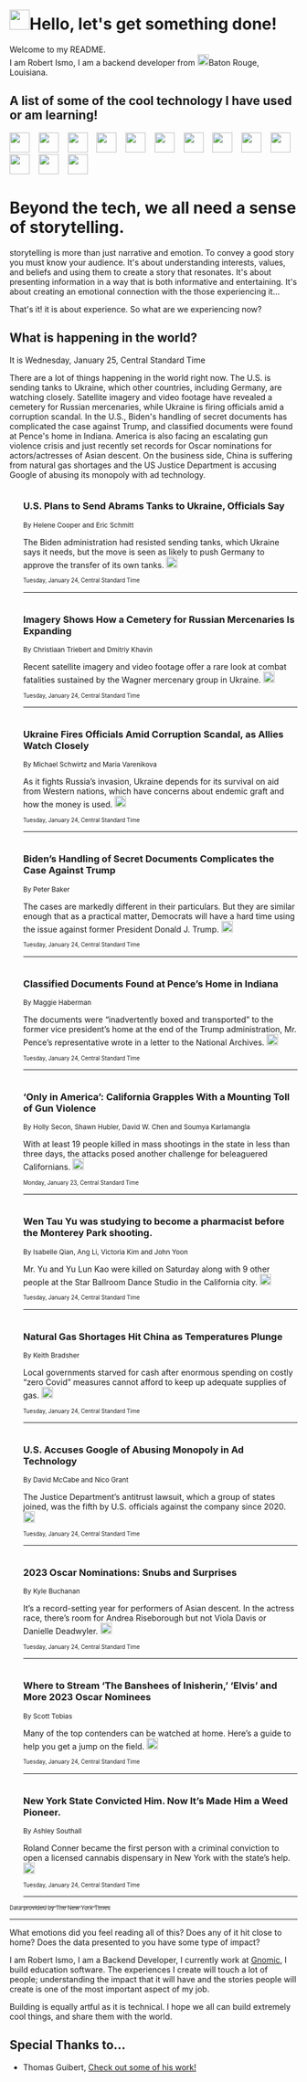<h1><img src="https://emojis.slackmojis.com/emojis/images/1643514375/3493/hot-coffee.gif?1643514375" width="35"/>Hello, let's get something done!</h1>

<p>Welcome to my README.<br/>
I am Robert Ismo, I am a backend developer from <img src="https://emojis.slackmojis.com/emojis/images/1638395689/50435/moulin_rouge.png?1638395689" width="20"/>Baton Rouge, Louisiana.</p>
<h2>A list of some of the cool technology I have used or am learning!</h2>
<p>
<img src="https://emojis.slackmojis.com/emojis/images/1643516091/21142/meow_bongotap.gif?1643516091" width="35" alt="">
<img src="https://img.shields.io/badge/Favorite%20Frontend%20Framework-SvelteKit-f83903" alt="">
<img src="https://img.shields.io/badge/Second%20Favorite-Vue-40b581" alt="">
<img src="https://img.shields.io/badge/Most%20Used%20Runtime-Nodejs-78b061" alt="">
<img src="https://emojis.slackmojis.com/emojis/images/1643517416/34482/fire.gif?1643517416" width="35" alt="">
<img src="https://img.shields.io/badge/Javascript%20But%20Better-Typescript-0078ca" alt="">
<img src="https://img.shields.io/badge/Favorite%20Language-Elixir-3e244d" alt="">
<img src="https://img.shields.io/badge/Containerize%20Everything-Docker-6ac9ef" alt="">
<img src="https://emojis.slackmojis.com/emojis/images/1643514596/5999/meow_party.gif?1643514596" width="35" alt="">
<img src="https://img.shields.io/badge/API%20Love%20Language-Graphql-de32a5" alt="">
<img src="https://img.shields.io/badge/Our%20Favorite%20Version%20Controller-Git-e94f33" alt="">
<img src="https://img.shields.io/badge/Favorite%20Database-Redis-d42d1d" alt="">
<img src="https://emojis.slackmojis.com/emojis/images/1643514559/5584/deployparrot.gif?1643514559" width="35" alt="">
<img src="https://img.shields.io/badge/Container%20Interstate-RabbitMQ-f66200" alt="">
<img src="https://img.shields.io/badge/Gotta%20Learn-Kubernetes-316adf" alt="">
<img src="https://img.shields.io/badge/Really%20Mature%20Now-WASM-654fef" alt="">
<img src="https://emojis.slackmojis.com/emojis/images/1666642497/61942/dance_vibe.gif?1666642497" width="35" alt="">
<img src="https://img.shields.io/badge/For%20My%20M1-ARM64-657d96" alt="">
<img src="https://img.shields.io/badge/Loving%20This%20So%20Much-TailwindCSS-17bcb5" alt="">
<img src="https://img.shields.io/badge/Cool%20Build%20Tool-Vite-f9cb24" alt="">
<img src="https://emojis.slackmojis.com/emojis/images/1669231376/62819/working-on-it.gif?1669231376" width="35" alt="">
<img src="https://img.shields.io/badge/Fun%20and%20Easy%20Database-MongoDB-5f8c49" alt="">
<img src="https://img.shields.io/badge/JS%20Life%20Support-NPM-c73737" alt="">
<img src="https://img.shields.io/badge/I%20Liked%20It-DynamoDB-0073b9" alt="">
<img src="https://emojis.slackmojis.com/emojis/images/1643514045/46/question.gif?1643514045" width="35" alt="">
<img src="https://img.shields.io/badge/cool-React-60d6f9" alt="">
<img src="https://img.shields.io/badge/Future%20Big%20Project-Lambda-f37e00" alt="">
<img src="https://img.shields.io/badge/NPM%20But%20Better-PNPM-f1aa07" alt="">
<img src="https://emojis.slackmojis.com/emojis/images/1643514943/9662/fbwow.gif?1643514943" width="35" alt="">
<img src="https://img.shields.io/badge/First%20Language-C-662079" alt="">
<img src="https://img.shields.io/badge/Where%20I%20Deploy%20Frontend-Vercel-000000" alt="">
<img src="https://img.shields.io/badge/Who%20Does%20not%20Want%20an%20App-Swift-f9492a" alt="">
<img src="https://emojis.slackmojis.com/emojis/images/1643514058/151/javascript.png?1643514058" width="35" alt="">
<img src="https://img.shields.io/badge/cool-Python-fbd542" alt="">
<img src="https://img.shields.io/badge/Favorite%20Something-Stripe-656cdc" alt="">
<img src="https://img.shields.io/badge/Of%20Course-HTML5-ed6327" alt="">
<img src="https://emojis.slackmojis.com/emojis/images/1660415405/60731/bomb.gif?1660415405" width="35" alt="">
<img src="https://img.shields.io/badge/hate-CSS-2964ec" alt="">
<img src="https://img.shields.io/badge/Learning-CircleCI-141215" alt="">
<img src="https://img.shields.io/badge/Learning-Rust-fbbb3b" alt="">
<img src="https://emojis.slackmojis.com/emojis/images/1660415397/60712/writing-hand.gif?1660415397" width="35" alt="">
<img src="https://img.shields.io/badge/Dev%20Browser%20of%20Choice-Firefox-cc4e26" alt="">
<img src="https://img.shields.io/badge/Recoverying%20From%20Windows-UNIX-1781e3" alt="">
<img src="https://img.shields.io/badge/LOVE-LogSeq-90c1c2" alt="">
<img src="https://emojis.slackmojis.com/emojis/images/1643514066/223/kirby.gif?1643514066" width="35" alt="">
<img src="https://img.shields.io/badge/Daily%20Driver-MacOS-e6e6e8" alt="">
<img src="https://img.shields.io/badge/Git%20Server-Github-000000" alt="">
<img src="https://img.shields.io/badge/enjoyable-EC2-f17428" alt="">
<img src="https://emojis.slackmojis.com/emojis/images/1643514239/2069/excited.gif?1643514239" width="35" alt="">
</p>
<h1>Beyond the tech, we all need a sense of storytelling.</h1>
<p>storytelling is more than just narrative and emotion. To convey a good story you must know your audience. It's about understanding interests, values, and beliefs and using them to create a story that resonates. It's about presenting information in a way that is both informative and entertaining. It's about creating an emotional connection with the those experiencing it...</p>
<p>That's it! it is about experience. So what are we experiencing now?</p>
<h2>What is happening in the world?</h2>
<p>It is Wednesday, January 25, Central Standard Time</p>
<p>
There are a lot of things happening in the world right now. The U.S. is sending tanks to Ukraine, which other countries, including Germany, are watching closely. Satellite imagery and video footage have revealed a cemetery for Russian mercenaries, while Ukraine is firing officials amid a corruption scandal. In the U.S., Biden&#39;s handling of secret documents has complicated the case against Trump, and classified documents were found at Pence&#39;s home in Indiana. America is also facing an escalating gun violence crisis and just recently set records for Oscar nominations for actors&#x2F;actresses of Asian descent. On the business side, China is suffering from natural gas shortages and the US Justice Department is accusing Google of abusing its monopoly with ad technology.</p>
<ol>
<img src="https://img.shields.io/badge/-us-blue" alt="">
<h3>U.S. Plans to Send Abrams Tanks to Ukraine, Officials Say</h3>
<sub>By Helene Cooper and Eric Schmitt</sub>
<p>The Biden administration had resisted sending tanks, which Ukraine says it needs, but the move is seen as likely to push Germany to approve the transfer of its own tanks.  <a href="https://nyti.ms/3H5BvvV"><img src="https://developer.nytimes.com/files/poweredby_nytimes_30b.png?v=1583354208352" height="20"></a></p>
<sub><sub>Tuesday, January 24, Central Standard Time</sub></sub>
<hr/>
<img src="https://img.shields.io/badge/-world-blue" alt="">
<h3>Imagery Shows How a Cemetery for Russian Mercenaries Is Expanding</h3>
<sub>By Christiaan Triebert and Dmitriy Khavin</sub>
<p>Recent satellite imagery and video footage offer a rare look at combat fatalities sustained by the Wagner mercenary group in Ukraine.  <a href="https://nyti.ms/3WCeciX"><img src="https://developer.nytimes.com/files/poweredby_nytimes_30b.png?v=1583354208352" height="20"></a></p>
<sub><sub>Tuesday, January 24, Central Standard Time</sub></sub>
<hr/>
<img src="https://img.shields.io/badge/-world-blue" alt="">
<h3>Ukraine Fires Officials Amid Corruption Scandal, as Allies Watch Closely</h3>
<sub>By Michael Schwirtz and Maria Varenikova</sub>
<p>As it fights Russia’s invasion, Ukraine depends for its survival on aid from Western nations, which have concerns about endemic graft and how the money is used.  <a href="https://nyti.ms/3ZYcfjL"><img src="https://developer.nytimes.com/files/poweredby_nytimes_30b.png?v=1583354208352" height="20"></a></p>
<sub><sub>Tuesday, January 24, Central Standard Time</sub></sub>
<hr/>
<img src="https://img.shields.io/badge/-us-blue" alt="">
<h3>Biden’s Handling of Secret Documents Complicates the Case Against Trump</h3>
<sub>By Peter Baker</sub>
<p>The cases are markedly different in their particulars. But they are similar enough that as a practical matter, Democrats will have a hard time using the issue against former President Donald J. Trump.  <a href="https://nyti.ms/3wpCu5l"><img src="https://developer.nytimes.com/files/poweredby_nytimes_30b.png?v=1583354208352" height="20"></a></p>
<sub><sub>Tuesday, January 24, Central Standard Time</sub></sub>
<hr/>
<img src="https://img.shields.io/badge/-us-blue" alt="">
<h3>Classified Documents Found at Pence’s Home in Indiana</h3>
<sub>By Maggie Haberman</sub>
<p>The documents were “inadvertently boxed and transported” to the former vice president’s home at the end of the Trump administration, Mr. Pence’s representative wrote in a letter to the National Archives.  <a href="https://nyti.ms/3JeplUa"><img src="https://developer.nytimes.com/files/poweredby_nytimes_30b.png?v=1583354208352" height="20"></a></p>
<sub><sub>Tuesday, January 24, Central Standard Time</sub></sub>
<hr/>
<img src="https://img.shields.io/badge/-us-blue" alt="">
<h3>‘Only in America’: California Grapples With a Mounting Toll of Gun Violence</h3>
<sub>By Holly Secon, Shawn Hubler, David W. Chen and Soumya Karlamangla</sub>
<p>With at least 19 people killed in mass shootings in the state in less than three days, the attacks posed another challenge for beleaguered Californians.  <a href="https://nyti.ms/3Jde3Qb"><img src="https://developer.nytimes.com/files/poweredby_nytimes_30b.png?v=1583354208352" height="20"></a></p>
<sub><sub>Monday, January 23, Central Standard Time</sub></sub>
<hr/>
<img src="https://img.shields.io/badge/-us-blue" alt="">
<h3>Wen Tau Yu was studying to become a pharmacist before the Monterey Park shooting.</h3>
<sub>By Isabelle Qian, Ang Li, Victoria Kim and John Yoon</sub>
<p>Mr. Yu and Yu Lun Kao were killed on Saturday along with 9 other people at the Star Ballroom Dance Studio in the California city.  <a href="https://nyti.ms/3XD2UfC"><img src="https://developer.nytimes.com/files/poweredby_nytimes_30b.png?v=1583354208352" height="20"></a></p>
<sub><sub>Tuesday, January 24, Central Standard Time</sub></sub>
<hr/>
<img src="https://img.shields.io/badge/-business-blue" alt="">
<h3>Natural Gas Shortages Hit China as Temperatures Plunge</h3>
<sub>By Keith Bradsher</sub>
<p>Local governments starved for cash after enormous spending on costly “zero Covid” measures cannot afford to keep up adequate supplies of gas.  <a href="https://nyti.ms/3wrrJiL"><img src="https://developer.nytimes.com/files/poweredby_nytimes_30b.png?v=1583354208352" height="20"></a></p>
<sub><sub>Tuesday, January 24, Central Standard Time</sub></sub>
<hr/>
<img src="https://img.shields.io/badge/-technology-blue" alt="">
<h3>U.S. Accuses Google of Abusing Monopoly in Ad Technology</h3>
<sub>By David McCabe and Nico Grant</sub>
<p>The Justice Department’s antitrust lawsuit, which a group of states joined, was the fifth by U.S. officials against the company since 2020.  <a href="https://nyti.ms/3kuC4rq"><img src="https://developer.nytimes.com/files/poweredby_nytimes_30b.png?v=1583354208352" height="20"></a></p>
<sub><sub>Tuesday, January 24, Central Standard Time</sub></sub>
<hr/>
<img src="https://img.shields.io/badge/-movies-blue" alt="">
<h3>2023 Oscar Nominations: Snubs and Surprises</h3>
<sub>By Kyle Buchanan</sub>
<p>It’s a record-setting year for performers of Asian descent. In the actress race, there’s room for Andrea Riseborough but not Viola Davis or Danielle Deadwyler.  <a href="https://nyti.ms/3H7OYn7"><img src="https://developer.nytimes.com/files/poweredby_nytimes_30b.png?v=1583354208352" height="20"></a></p>
<sub><sub>Tuesday, January 24, Central Standard Time</sub></sub>
<hr/>
<img src="https://img.shields.io/badge/-movies-blue" alt="">
<h3>Where to Stream ‘The Banshees of Inisherin,’ ‘Elvis’ and More 2023 Oscar Nominees</h3>
<sub>By Scott Tobias</sub>
<p>Many of the top contenders can be watched at home. Here’s a guide to help you get a jump on the field.  <a href="https://nyti.ms/3XBRPeO"><img src="https://developer.nytimes.com/files/poweredby_nytimes_30b.png?v=1583354208352" height="20"></a></p>
<sub><sub>Tuesday, January 24, Central Standard Time</sub></sub>
<hr/>
<img src="https://img.shields.io/badge/-nyregion-blue" alt="">
<h3>New York State Convicted Him. Now It’s Made Him a Weed Pioneer.</h3>
<sub>By Ashley Southall</sub>
<p>Roland Conner became the first person with a criminal conviction to open a licensed cannabis dispensary in New York with the state’s help.  <a href="https://nyti.ms/3XSX2ii"><img src="https://developer.nytimes.com/files/poweredby_nytimes_30b.png?v=1583354208352" height="20"></a></p>
<sub><sub>Tuesday, January 24, Central Standard Time</sub></sub>
<hr/>
</ol>
<a href="https://developer.nytimes.com"><sub><sub>Data provided by The New York Times</sub></sub></a>
<hr/>
<p>What emotions did you feel reading all of this? Does any of it hit close to home? Does the data presented to you have some type of impact?</p>
<p>I am Robert Ismo, I am a Backend Developer, I currently work at <a href="https://gnomic.education/">Gnomic</a>, I build education software. The experiences I create will touch a lot of people; understanding the impact that it will have and the stories people will create is one of the most important aspect of my job.</p>
<p>Building is equally artful as it is technical. I hope we all can build extremely cool things, and share them with the world.</p>
<h2>Special Thanks to...</h2>
<ul>
<li>Thomas Guibert, <a href="https://github.com/thmsgbrt/thmsgbrt">Check out some of his work!</a></li>
</ul>